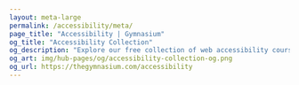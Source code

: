 ```yaml
---
layout: meta-large
permalink: /accessibility/meta/
page_title: "Accessibility | Gymnasium"
og_title: "Accessibility Collection"
og_description: "Explore our free collection of web accessibility courses, tutorials, resources, and services."
og_art: img/hub-pages/og/accessibility-collection-og.png
og_url: https://thegymnasium.com/accessibility
---
```

